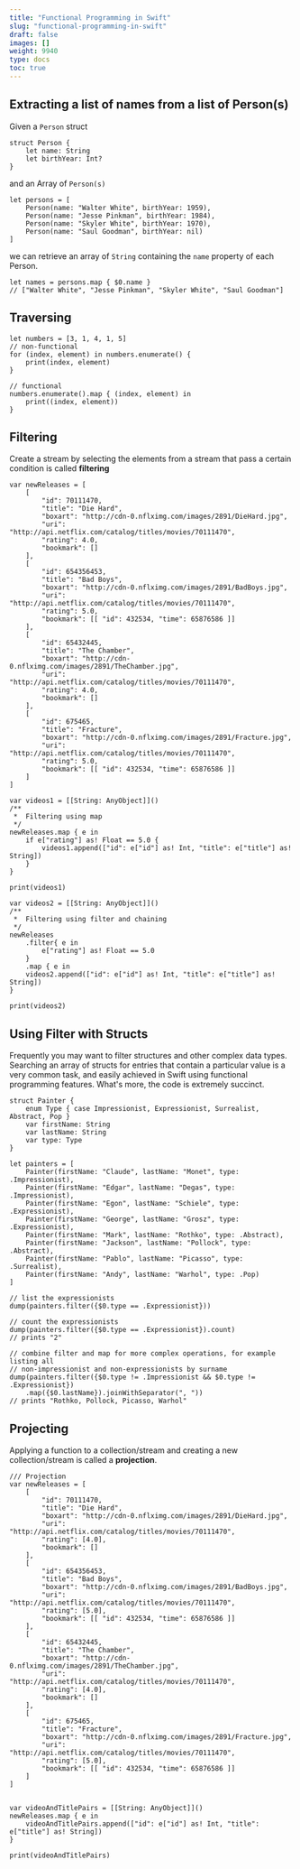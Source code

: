 ```yaml
---
title: "Functional Programming in Swift"
slug: "functional-programming-in-swift"
draft: false
images: []
weight: 9940
type: docs
toc: true
---
```


## Extracting a list of names from a list of Person(s)
Given a `Person` struct

    struct Person {
        let name: String
        let birthYear: Int?
    }

and an Array of `Person(s)`

    let persons = [
        Person(name: "Walter White", birthYear: 1959),
        Person(name: "Jesse Pinkman", birthYear: 1984),
        Person(name: "Skyler White", birthYear: 1970),
        Person(name: "Saul Goodman", birthYear: nil)
    ]

we can retrieve an array of `String` containing the `name` property of each Person.

    let names = persons.map { $0.name }
    // ["Walter White", "Jesse Pinkman", "Skyler White", "Saul Goodman"]




## Traversing

    let numbers = [3, 1, 4, 1, 5]
    // non-functional
    for (index, element) in numbers.enumerate() {
        print(index, element)
    }
    
    // functional
    numbers.enumerate().map { (index, element) in
        print((index, element))
    }



## Filtering
Create a stream by selecting the elements from a stream that pass a certain condition is called **filtering**
```
var newReleases = [
    [
        "id": 70111470,
        "title": "Die Hard",
        "boxart": "http://cdn-0.nflximg.com/images/2891/DieHard.jpg",
        "uri": "http://api.netflix.com/catalog/titles/movies/70111470",
        "rating": 4.0,
        "bookmark": []
    ],
    [
        "id": 654356453,
        "title": "Bad Boys",
        "boxart": "http://cdn-0.nflximg.com/images/2891/BadBoys.jpg",
        "uri": "http://api.netflix.com/catalog/titles/movies/70111470",
        "rating": 5.0,
        "bookmark": [[ "id": 432534, "time": 65876586 ]]
    ],
    [
        "id": 65432445,
        "title": "The Chamber",
        "boxart": "http://cdn-0.nflximg.com/images/2891/TheChamber.jpg",
        "uri": "http://api.netflix.com/catalog/titles/movies/70111470",
        "rating": 4.0,
        "bookmark": []
    ],
    [
        "id": 675465,
        "title": "Fracture",
        "boxart": "http://cdn-0.nflximg.com/images/2891/Fracture.jpg",
        "uri": "http://api.netflix.com/catalog/titles/movies/70111470",
        "rating": 5.0,
        "bookmark": [[ "id": 432534, "time": 65876586 ]]
    ]
]

var videos1 = [[String: AnyObject]]()
/**
 *  Filtering using map
 */
newReleases.map { e in
    if e["rating"] as! Float == 5.0 {
        videos1.append(["id": e["id"] as! Int, "title": e["title"] as! String])
    }
}

print(videos1)

var videos2 = [[String: AnyObject]]()
/**
 *  Filtering using filter and chaining
 */
newReleases
    .filter{ e in
        e["rating"] as! Float == 5.0
    }
    .map { e in
    videos2.append(["id": e["id"] as! Int, "title": e["title"] as! String])
}

print(videos2)
```

## Using Filter with Structs
Frequently you may want to filter structures and other complex data types. Searching an array of structs for entries that contain a particular value is a very common task, and easily achieved in Swift using functional programming features. What's more, the code is extremely succinct.

    struct Painter {
        enum Type { case Impressionist, Expressionist, Surrealist, Abstract, Pop }
        var firstName: String
        var lastName: String
        var type: Type
    }
    
    let painters = [
        Painter(firstName: "Claude", lastName: "Monet", type: .Impressionist),
        Painter(firstName: "Edgar", lastName: "Degas", type: .Impressionist),
        Painter(firstName: "Egon", lastName: "Schiele", type: .Expressionist),
        Painter(firstName: "George", lastName: "Grosz", type: .Expressionist),
        Painter(firstName: "Mark", lastName: "Rothko", type: .Abstract),
        Painter(firstName: "Jackson", lastName: "Pollock", type: .Abstract),
        Painter(firstName: "Pablo", lastName: "Picasso", type: .Surrealist),
        Painter(firstName: "Andy", lastName: "Warhol", type: .Pop)
    ]
    
    // list the expressionists
    dump(painters.filter({$0.type == .Expressionist}))

    // count the expressionists
    dump(painters.filter({$0.type == .Expressionist}).count)    
    // prints "2"

    // combine filter and map for more complex operations, for example listing all
    // non-impressionist and non-expressionists by surname
    dump(painters.filter({$0.type != .Impressionist && $0.type != .Expressionist})
        .map({$0.lastName}).joinWithSeparator(", "))  
    // prints "Rothko, Pollock, Picasso, Warhol"



## Projecting
Applying a function to a collection/stream and creating a new collection/stream  is called a **projection**.

```
/// Projection
var newReleases = [
    [
        "id": 70111470,
        "title": "Die Hard",
        "boxart": "http://cdn-0.nflximg.com/images/2891/DieHard.jpg",
        "uri": "http://api.netflix.com/catalog/titles/movies/70111470",
        "rating": [4.0],
        "bookmark": []
    ],
    [
        "id": 654356453,
        "title": "Bad Boys",
        "boxart": "http://cdn-0.nflximg.com/images/2891/BadBoys.jpg",
        "uri": "http://api.netflix.com/catalog/titles/movies/70111470",
        "rating": [5.0],
        "bookmark": [[ "id": 432534, "time": 65876586 ]]
    ],
    [
        "id": 65432445,
        "title": "The Chamber",
        "boxart": "http://cdn-0.nflximg.com/images/2891/TheChamber.jpg",
        "uri": "http://api.netflix.com/catalog/titles/movies/70111470",
        "rating": [4.0],
        "bookmark": []
    ],
    [
        "id": 675465,
        "title": "Fracture",
        "boxart": "http://cdn-0.nflximg.com/images/2891/Fracture.jpg",
        "uri": "http://api.netflix.com/catalog/titles/movies/70111470",
        "rating": [5.0],
        "bookmark": [[ "id": 432534, "time": 65876586 ]]
    ]
]


var videoAndTitlePairs = [[String: AnyObject]]()
newReleases.map { e in
    videoAndTitlePairs.append(["id": e["id"] as! Int, "title": e["title"] as! String])
}

print(videoAndTitlePairs)

```


